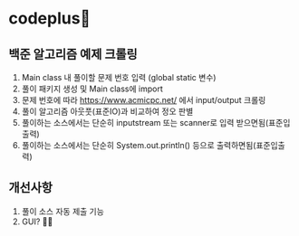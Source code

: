 # codeplus🔧
## 백준 알고리즘 예제 크롤링
1. Main class 내 풀이할 문제 번호 입력 (global static 변수)
2. 풀이 패키지 생성 및 Main class에 import
3. 문제 번호에 따라 https://www.acmicpc.net/ 에서 input/output 크롤링
4. 풀이 알고리즘 아웃풋(표준IO)과 비교하여 정오 판별
  1. 풀이하는 소스에서는 단순히 inputstream 또는 scanner로 입력 받으면됨(표준입출력)
  2. 풀이하는 소스에서는 단순히 System.out.println() 등으로 출력하면됨(표준입출력)

## 개선사항
1. 풀이 소스 자동 제출 기능
2. GUI? 🤷‍♂️

